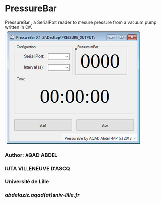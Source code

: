 # PressureBar
PressureBar , a SerialPort reader to mesure pressure from a vacuum pump written in C#. 
<img src="PressureBAR 0.4.png"/>
<h3> Author: AQAD ABDEL </h3>
<h3> IUTA VILLENEUVE D'ASCQ </h3>
<h3> Université de Lille </h3>
<h3><i>abdelaziz.aqad(at)univ-lille.fr</i></h3>
